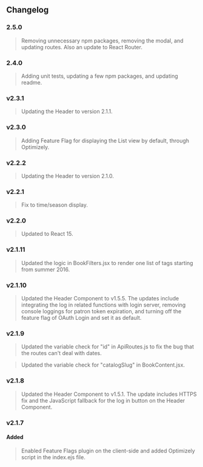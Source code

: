 ## Changelog

### 2.5.0
> Removing unnecessary npm packages, removing the modal, and updating routes. Also an update to React Router.

### 2.4.0
> Adding unit tests, updating a few npm packages, and updating readme.

### v2.3.1
> Updating the Header to version 2.1.1.

### v2.3.0
> Adding Feature Flag for displaying the List view by default, through Optimizely.

### v2.2.2
> Updating the Header to version 2.1.0.

### v2.2.1
> Fix to time/season display.

### v2.2.0
> Updated to React 15.

### v2.1.11
> Updated the logic in BookFilters.jsx to render one list of tags starting from summer 2016.

### v2.1.10
> Updated the Header Component to v1.5.5. The updates include integrating the log in related functions with login server, removing console loggings for patron token expiration, and turning off the feature flag of OAuth Login and set it as default.

### v2.1.9
> Updated the variable check for "id" in ApiRoutes.js to fix the bug that the routes can't deal with dates.

> Updated the variable check for "catalogSlug" in BookContent.jsx.

### v2.1.8
> Updated the Header Component to v1.5.1. The update includes HTTPS fix and the JavaScript fallback for the log in button on the Header Component.

### v2.1.7
#### Added
> Enabled Feature Flags plugin on the client-side and added Optimizely script in the index.ejs file.
